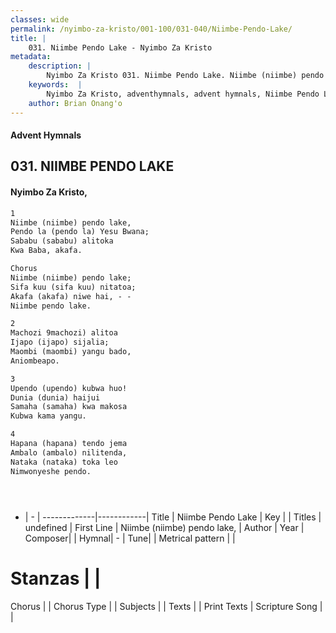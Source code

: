 ```yaml
---
classes: wide
permalink: /nyimbo-za-kristo/001-100/031-040/Niimbe-Pendo-Lake/
title: |
    031. Niimbe Pendo Lake - Nyimbo Za Kristo
metadata:
    description: |
        Nyimbo Za Kristo 031. Niimbe Pendo Lake. Niimbe (niimbe) pendo lake, Pendo la (pendo la) Yesu Bwana; Sababu (sababu) alitoka Kwa Baba, akafa.  Chorus Niimbe (niimbe) pendo lake; Sifa kuu (sifa kuu) nitatoa; Akafa (akafa) niwe hai, - - Niimbe pendo lake.  
    keywords:  |
        Nyimbo Za Kristo, adventhymnals, advent hymnals, Niimbe Pendo Lake, Niimbe (niimbe) pendo lake,. 
    author: Brian Onang'o
---
```


#### Advent Hymnals
## 031. NIIMBE PENDO LAKE
####  Nyimbo Za Kristo,

```txt
1
Niimbe (niimbe) pendo lake,
Pendo la (pendo la) Yesu Bwana;
Sababu (sababu) alitoka
Kwa Baba, akafa.

Chorus
Niimbe (niimbe) pendo lake;
Sifa kuu (sifa kuu) nitatoa;
Akafa (akafa) niwe hai, - -
Niimbe pendo lake.

2
Machozi 9machozi) alitoa
Ijapo (ijapo) sijalia;
Maombi (maombi) yangu bado,
Aniombeapo.

3
Upendo (upendo) kubwa huo!
Dunia (dunia) haijui
Samaha (samaha) kwa makosa
Kubwa kama yangu.

4
Hapana (hapana) tendo jema
Ambalo (ambalo) nilitenda,
Nataka (nataka) toka leo
Nimwonyeshe pendo.





```

- |   -  |
-------------|------------|
Title | Niimbe Pendo Lake |
Key |  |
Titles | undefined |
First Line | Niimbe (niimbe) pendo lake, |
Author | 
Year | 
Composer| |
Hymnal|  - |
Tune|  |
Metrical pattern | |
# Stanzas |  |
Chorus |  |
Chorus Type |  |
Subjects | |
Texts |  |
Print Texts | 
Scripture Song |  |
    
